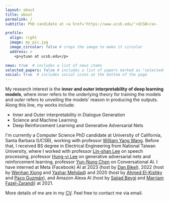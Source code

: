 ```yaml
---
layout: about
title: about
permalink: /
subtitle: PhD candidate at <a href='https://www.ucsb.edu/'>UCSB</a>.

profile:
  align: right
  image: my_pic.jpg
  image_circular: false # crops the image to make it circular
  address: >
    <p>ytuan at ucsb.edu</p>

news: true  # includes a list of news items
selected_papers: false # includes a list of papers marked as "selected={true}"
social: true  # includes social icons at the bottom of the page
---
```

My research interest is the **inner and outer interpretability of deep learning models**, where *inner* refers to the underlying theory for training the models and *outer* refers to unveiling the models' reason in producing the outputs.
Along this line, my works include:
* Inner and Outer interpretability in Dialogue Generation
* Science and Machine Learning
* Deep Reinforcement Learning and Generative Adversarial Nets

I'm currently a Computer Science PhD candidate at University of California, Santa Barbara (UCSB), working with professor [William Yang Wang](https://sites.cs.ucsb.edu/~william/). Before that, I received BS degree in Electrical Engineering from National Taiwan University, where I worked with professor [Lin-shan Lee](http://speech.ee.ntu.edu.tw/previous_version/lslNew.htm) on speech processing, professor [Hung-yi Lee](https://speech.ee.ntu.edu.tw/~hylee/index.php) on generative adversarial nets and reinforcement learning, professor [Yun-Nung Chen](https://www.csie.ntu.edu.tw/~yvchen/) on Conversational AI.
I have interned at Meta (Facebook) AI at 2023 (host by [Dan Bikel](https://scholar.google.com/citations?user=St5gv-4AAAAJ&hl=en)), 2022 (host by [Wenhan Xiong](https://xwhan.github.io/) and [Yashar Mehdad](https://scholar.google.com/citations?user=hFKgapkAAAAJ&hl=en)) and 2020 (host by [Ahmed El-Kishky](https://ahelk.github.io/) and [Paco Guzmán](https://guzmanhe.github.io/)), and Amazon Alexa AI (host by [Sajjad Beygi](https://scholar.google.com/citations?user=_ZSfAa4AAAAJ&hl=en) and [Marriam Fazel-Zarandi](https://www.maryamfazel.com/)) at 2021.

More details of me are in my [CV](my_original_webpage/Files/CV_20231019.pdf). Feel free to contact me via email.
